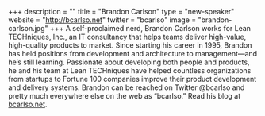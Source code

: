 +++
description = ""
title = "Brandon Carlson"
type = "new-speaker"
website = "http://bcarlso.net"
twitter = "bcarlso"
image = "brandon-carlson.jpg"
+++
A self-proclaimed nerd, Brandon Carlson works for Lean TECHniques, Inc., an IT consultancy that helps teams deliver high-value, high-quality products to market. Since starting his career in 1995, Brandon has held positions from development and architecture to management—and he’s still learning. Passionate about developing both people and products, he and his team at Lean TECHniques have helped countless organizations from startups to Fortune 100 companies improve their product development and delivery systems. Brandon can be reached on Twitter @bcarlso and pretty much everywhere else on the web as “bcarlso.” Read his blog at [bcarlso.net](http://bcarlso.net).
